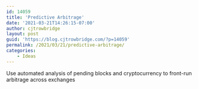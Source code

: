 ```yaml
---
id: 14059
title: 'Predictive Arbitrage'
date: '2021-03-21T14:26:15-07:00'
author: cjtrowbridge
layout: post
guid: 'https://blog.cjtrowbridge.com/?p=14059'
permalink: /2021/03/21/predictive-arbitrage/
categories:
    - Ideas
---
```


Use automated analysis of pending blocks and cryptocurrency to front-run arbitrage across exchanges